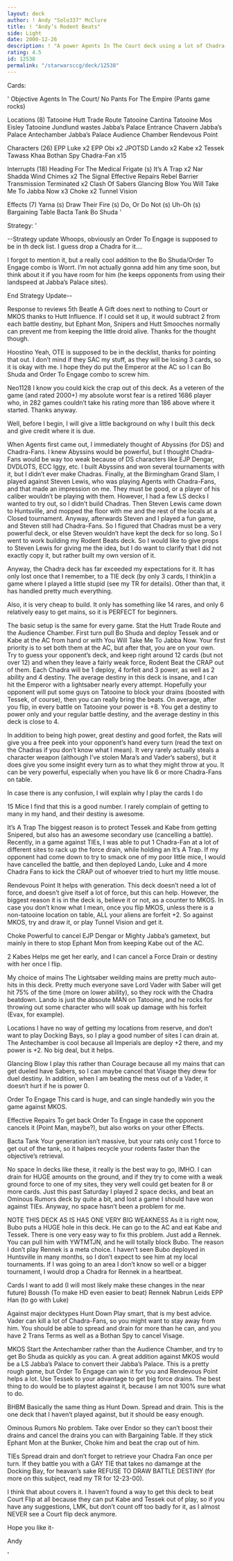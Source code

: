 ```yaml
---
layout: deck
author: ! Andy "Solo337" McClure
title: ! "Andy’s Rodent Beats"
side: Light
date: 2000-12-26
description: ! "A power Agents In The Court deck using a lot of Chadra-Fans, backed with a few choice mains enginerred to bring the beats, but also have force drain potential when needed."
rating: 4.5
id: 12538
permalink: "/starwarsccg/deck/12538"
---
```

Cards: 

'
Objective
Agents In The Court/ No Pants For The Empire (Pants game rocks)

Locations (8)
Tatooine Hutt Trade Route
Tatooine Cantina
Tatooine Mos Eisley
Tatooine Jundlund wastes
Jabba’s Palace Entrance Chavern
Jabba’s Palace Antechamber
Jabba’s Palace Audience Chamber
Rendevous Point

Characters (26)
EPP Luke x2
EPP Obi x2
JPOTSD Lando x2
Kabe x2
Tessek
Tawass Khaa
Bothan Spy
Chadra-Fan x15

Interrupts (18)
Heading For The Medical Frigate (s)
It’s A Trap x2
Nar Shadda Wind Chimes x2
The Signal
Effective Repairs
Rebel Barrier
Transmission Terminated x2
Clash Of Sabers
Glancing Blow
You Will Take Me To Jabba Now x3
Choke x2
Tunnel Vision

Effects (7)
Yarna (s)
Draw Their Fire (s)
Do, Or Do Not (s)
Uh-Oh (s)
Bargaining Table
Bacta Tank
Bo Shuda '

Strategy: '

--Strategy update
Whoops, obviously an Order To Engage is supposed to be in th deck list. I guess drop a Chadra for it....

I forgot to mention it, but a really cool addition to the Bo Shuda/Order To Engage combo is Worrt. I’m not actually gonna add him any time soon, but think about it if you have room for him (he keeps opponents from using their landspeed at Jabba’s Palace sites).

End Strategy Update--

Response to reviews
5th Beatle A Gift does next to nothing to Court or MKOS thanks to Hutt Influence. If I could set it up, it would subtract 2 from each battle destiny, but Ephant Mon, Snipers and Hutt Smooches normally can prevent me from keeping the little droid alive. Thanks for the thought though.

Hoostino Yeah, OTE is supposed to be in the decklist, thanks for pointing that out. I don’t mind if they SAC my stuff, as they will be losing 3 cards, so it is okay with me. I hope they do put the Emperor at the AC so I can Bo Shuda and Order To Engage combo to screw him.

Neo1128 I know you could kick the crap out of this deck. As a veteren of the game (and rated 2000+) my absolute worst fear is a retired 1686 player who, in 282 games couldn’t take his rating more than 186 above where it started. Thanks anyway.

Well, before I begin, I will give a little background on why I built this deck and give credit where it is due.

When Agents first came out, I immediately thought of Abyssins (for DS) and Chadra-Fans. I knew Abyssins would be powerful, but I thought Chadra-Fans would be way too weak because of DS characters like EJP Dengar, DVDLOTS, ECC Iggy, etc. I built Abyssins and won several tournaments with it, but I didn’t ever make Chadras. Finally, at the Birmingham Grand Slam, I played against Steven Lewis, who was playing Agents with Chadra-Fans, and that made an impression on me. They must be good, or a player of his caliber wouldn’t be playing with them. However, I had a few LS decks I wanted to try out, so I didn’t build Chadras. Then Steven Lewis came down to Huntsville, and mopped the floor with me and the rest of the locals at a Closed tournament. Anyway, afterwards Steven and I played a fun game, and Steven still had Chadra-Fans. So I figured that Chadras must be a very powerful deck, or else Steven wouldn’t have kept the deck for so long. So I went to work building my Rodent Beats deck. So I would like to give props to Steven Lewis for giving me the idea, but I do want to clarify that I did not exactly copy it, but rather built my own version of it.

Anyway, the Chadra deck has far exceeded my expectations for it. It has only lost once that I remember, to a TIE deck (by only 3 cards, I think)in a game where I played a little stupid (see my TR for details). Other than that, it has handled
pretty much everything.

Also, it is very cheap to build. It only has something like 14 rares, and only 6 relatively easy to get mains, so it is PERFECT for beginners.

The basic setup is the same for every game. Stat the Hutt Trade Route and the Audience Chamber. First turn pull Bo Shuda and deploy Tessek and or Kabe at the AC from hand or with You Will Take Me To Jabba Now. Your first priority is to set both them at the AC, but after that, you are on your own. Try to guess your opponent’s deck, and keep right around 12 cards (but not over 12) and when they leave a fairly weak force, Rodent Beat the CRAP out of them. Each Chadra will be 1 deploy, 4 forfeit and 3 power, as well as 2 ability and 4 destiny. The average destiny in this deck is insane, and I can hit the Emperor with a lightsaber nearly every attempt. Hopefully your opponent will put some guys on Tatooine to block your drains (boosted with Tessek, of course), then you can really bring the beats. On average, after you flip, in every battle on Tatooine your power is +8. You get a destiny to power only and your regular battle destiny, and the average destiny in this deck is close to 4.

In addition to being high power, great destiny and good forfeit, the Rats will give you a free peek into your opponent’s hand every turn (read the text on the Chadras if you don’t know what I mean). It very rarely actually steals a character weapon (although I’ve stolen Mara’s and Vader’s sabers), but it does give you some insight every turn as to what they might throw at you. It can be very powerful, especially when you have lik 6 or more Chadra-Fans on table.

In case there is any confusion, I will explain why I play the cards I do

15 Mice I find that this is a good number. I rarely complain of getting to many in my hand, and their destiny is awesome.

It’s A Trap The biggest reason is to protect Tessek and Kabe from getting Snipered, but also has an awesome secondary use (cancelling a battle). Recently, in a game against TIEs, I was able to put 1 Chadra-Fan at a lot of different sites to rack up the force drain, while holding an It’s A Trap. If my opponent had come down to try to smack one of my poor little mice, I would have cancelled the battle, and then deployed Lando, Luke and 4 more Chadra Fans to kick the CRAP out of whoever tried to hurt my little mouse.

Rendevous Point It helps with generation. This deck doesn’t need a lot of force, and doesn’t give itself a lot of force, but this can help. However, the biggest reason it is in the deck is, believe it or not, as a counter to MKOS. In case you don’t know what I mean, once you flip MKOS, unless there is a non-tatooine location on table, ALL your aliens are forfeit +2. So against MKOS, try and draw it, or play Tunnel Vision and get it.

Choke Powerful to cancel EJP Dengar or Mighty Jabba’s gametext, but mainly in there to stop Ephant Mon from keeping Kabe out of the AC.

2 Kabes Helps me get her early, and I can cancel a Force Drain or destiny with her once I flip.

My choice of mains The Lightsaber weilding mains are pretty much auto-hits in this deck. Pretty much everyone save Lord Vader with Saber will get hit 75% of the time (more on lower ability), so they rock with the Chadra beatdown. Lando is just the absoute MAN on Tatooine, and he rocks for throwing out some character who will soak up damage with his forfeit (Evax, for example).

Locations I have no way of getting my locations from reserve, and don’t want to play Docking Bays, so I play a good number of sites I can drain at. The Antechamber is cool because all Imperials are deploy +2 there, and my power is +2. No big deal, but it helps.

Glancing Blow I play this rather than Courage because all my mains that can get dueled have Sabers, so I can maybe cancel that Visage they drew for duel destiny. In addition, when I am beating the mess out of a Vader, it doesn’t hurt if he is power 0.

Order To Engage This card is huge, and can single handedly win you the game against MKOS.

Effective Repairs To get back Order To Engage in case the opponent cancels it (Point Man, maybe?), but also works on your other Effects.

Bacta Tank Your generation isn’t massive, but your rats only cost 1 force to get out of the tank, so it halpes recycle your rodents faster than the objective’s retrieval.

No space In decks like these, it really is the best way to go, IMHO. I can drain for HUGE amounts on the ground, and if they try to come with a weak ground force to one of my sites, they very well could get beaten for 8 or more cards. Just this past Saturday I played 2 space decks, and beat an Ominous Rumors deck by quite a bit, and lost a game I should have won against TIEs. Anyway, no space hasn’t been a problem for me.

NOTE THIS DECK AS IS HAS ONE VERY BIG WEAKNESS
As it is right now, Bubo puts a HUGE hole in this deck. He can go to the AC and eat Kabe and Tessek. There is one very easy way to fix this problem. Just add a Rennek. You can pull him with YWTMTJN, and he will totally block Bubo. The reason I don’t play Rennek is a meta choice. I haven’t seen Bubo deployed in Huntsville in many months, so I don’t expect to see him at my local tournaments. If I was going to an area I don’t know so well or a bigger tournament, I would drop a Chadra for Rennek in a heartbeat.

Cards I want to add (I will most likely make these changes in the near future)
Boussh (To make HD even easier to beat)
Rennek
Nabrun Leids
EPP Han (to go with Luke)

Against major decktypes
Hunt Down Play smart, that is my best advice. Vader can kill a lot of Chadra-Fans, so you might want to stay away from him. You should be able to spread and drain for more than he can, and you have 2 Trans Terms as well as a Bothan Spy to cancel Visage.

MKOS Start the Antechamber rather than the Audience Chamber, and try to get Bo Shuda as quickly as you can. A great addition against MKOS would be a LS Jabba’s Palace to convert their Jabba’s Palace. This is a pretty rough game, but Order To Engage can win it for you and Rendevous Point helps a lot. Use Tessek to your advantage to get big force drains. The best thing to do would be to playtest against it, because I am not 100% sure what to do.

BHBM Basically the same thing as Hunt Down. Spread and drain. This is the one deck that I haven’t played against, but it should be easy enough.

Ominous Rumors No problem. Take over Endor so they can’t boost their drains and cancel the drains you can with Bargaining Table. If they stick Ephant Mon at the Bunker, Choke him and beat the crap out of him.

TIEs Spread drain and don’t forget to retrieve your Chadra Fan once per turn. If they battle you with a GAY TIE that takes no damamge at the Docking Bay, for heavan’s sake REFUSE TO DRAW BATTLE DESTINY (for more on this subject, read my TR for 12-23-00).

I think that about covers it. I haven’t found a way to get this deck to beat Court Flip at all because they can put Kabe and Tessek out of play, so if you have any suggestions, LMK, but don’t count off too badly for it, as I almost NEVER see a Court flip deck anymore.

Hope you like it-

Andy


'
